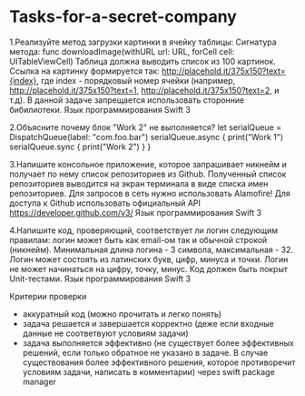 # Tasks-for-a-secret-company
1.Реализуйте метод загрузки картинки в ячейку таблицы:
Сигнатура метода: func downloadImage(withURL url: URL, forCell cell: UITableViewCell)
Таблица должна выводить список из 100 картинок. Ссылка на картинку формируется так:  http://placehold.it/375x150?text={index}, где index - порядковый номер ячейки (например,  http://placehold.it/375x150?text=1,  http://placehold.it/375x150?text=2, и т.д).
В данной задаче запрещается использовать сторонние бибилиотеки.
Язык программирования Swift 3


2.Объясните почему блок "Work 2" не выполняется?
let serialQueue = DispatchQueue(label: "com.foo.bar")
serialQueue.async {
    print("Work 1")
    serialQueue.sync {
        print("Work 2")
    }
}


3.Напишите консольное приложение, которое запрашивает никнейм и получает по нему список репозиториев из Github.
Полученный список репозиториев выводится на экран терминала в виде списка имен репозиториев.
Для запросов в сеть нужно использовать Alamofire!
Для доступа к Github использовать официальный API https://developer.github.com/v3/
Язык программирования Swift 3


4.Напишите код, проверяющий, соответствует ли логин следующим правилам: логин может быть как email-ом так и обычной строкой (никнейм). Минимальная длина логина - 3 символа, максимальная - 32. Логин может состоять из латинских букв, цифр, минуса и точки. Логин не может начинаться на цифру, точку, минус. Код должен быть покрыт Unit-тестами.
Язык программирования Swift 3

Критерии проверки
- аккуратный код (можно прочитать и легко понять)
- задача решается и завершается корректно (деже если входные данные не соответвуют условиям задачи)
- задача выполняется эффективно (не существует более эффективных решений, если только обратное не указано в задаче. В случае существования более эффективного решения, которое противоречит условиям задачи, написать в комментарии)
через swift package manager
